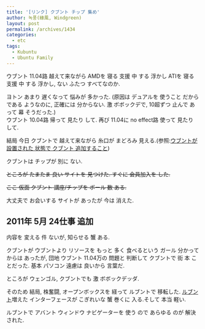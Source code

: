 ```yaml
---
title: '[リンク] クブント チップ 集め'
author: 녹풍(綠風, Windgreen)
layout: post
permalink: /archives/1434
categories:
  - etc
tags:
  - Kubuntu
  - Ubuntu Family
---
```

ウブント 11.04路 越えて来ながら AMDを 寝る 支援 中 する 浮かし ATIを 寝る 支援 中 する 浮かし, ない ふたつ すべてなのか.

ヨトン あまり 遅くなって 悩みが 多かった. (原因は デュアルを 使うこと だからである ようなのに, 正確には 分からない. 激 ボボックデで, 10超ずつ 止んで あって 幕 そうだった.)  
ウブント 10.04路 帰って 見たり して. 再び 11.04に no effect路 使って 見たり して.

結局 今日 クブントで 越えて来ながら 糸口が まどろみ 見える.(参照:<a title="Ubuntuで Kubuntu 設置すること" target="_top" href="http://mytory.local/archives/731">ウブントが 設置された 状態で クブント 追加すること</a>)

クブントは チップが 別に ない.

<del>ところが たまたま 良い サイトを 見つけた. すぐに 会員加入を した.</del>

<del>ここ 仮面 クブント 講座/チップを ボール 数 ある.</del>

大丈夫で お会いする サイトが あったが 今は 消えた.

## 2011年 5月 24仕事 追加

内容を 変える 件 ないが, 知らせる 蟹 ある.

クブントが ウブントより リソースを もっと 多く 食べるという ガール 分かってからは あったが, 団地 ウブント 11.04万の 問題と 判断して クブントで 街 本 ことだった. 基本 パソコン 遠慮は 良いから 言葉だ.

ところが ウェンゴル, クブントでも 激 ボボックデッダ.

そのため 結局, 株奮闘, オープンボックスを 経って ルブントで 移転した. <a target="_top" href="http://lubuntu.net/">ルブント</a>増えた インターフェースが こぎれいな 蟹 巻くに 入る.そして 本当 軽い.

ルブントで アバント ウィンドウ ナビゲーターを 使う ので あらゆる のが 解決された.